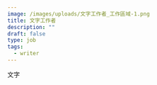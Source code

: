```yaml
---
image: /images/uploads/文字工作者_工作區域-1.png
title: 文字工作者
description: ""
draft: false
type: job
tags:
  - writer
---
```

文字